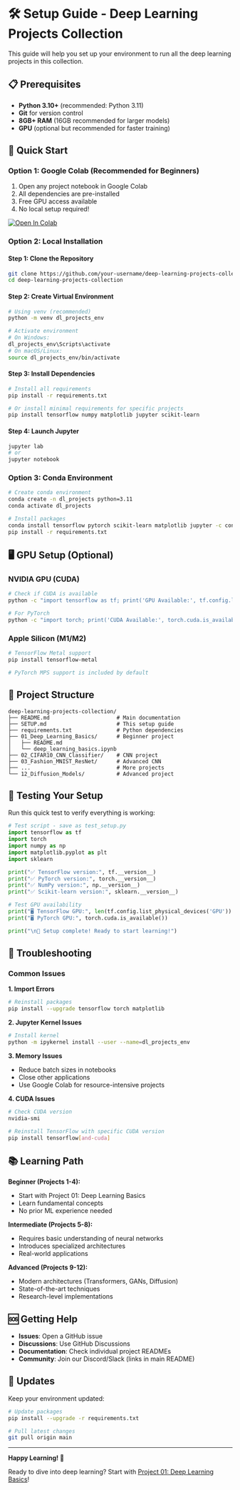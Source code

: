 # 🛠️ Setup Guide - Deep Learning Projects Collection

This guide will help you set up your environment to run all the deep learning projects in this collection.

## 📋 Prerequisites

- **Python 3.10+** (recommended: Python 3.11)
- **Git** for version control
- **8GB+ RAM** (16GB recommended for larger models)
- **GPU** (optional but recommended for faster training)

## 🚀 Quick Start

### Option 1: Google Colab (Recommended for Beginners)

1. Open any project notebook in Google Colab
2. All dependencies are pre-installed
3. Free GPU access available
4. No local setup required!

[![Open In Colab](https://colab.research.google.com/assets/colab-badge.svg)](https://colab.research.google.com/)

### Option 2: Local Installation

#### Step 1: Clone the Repository

```bash
git clone https://github.com/your-username/deep-learning-projects-collection.git
cd deep-learning-projects-collection
```

#### Step 2: Create Virtual Environment

```bash
# Using venv (recommended)
python -m venv dl_projects_env

# Activate environment
# On Windows:
dl_projects_env\Scripts\activate
# On macOS/Linux:
source dl_projects_env/bin/activate
```

#### Step 3: Install Dependencies

```bash
# Install all requirements
pip install -r requirements.txt

# Or install minimal requirements for specific projects
pip install tensorflow numpy matplotlib jupyter scikit-learn
```

#### Step 4: Launch Jupyter

```bash
jupyter lab
# or
jupyter notebook
```

### Option 3: Conda Environment

```bash
# Create conda environment
conda create -n dl_projects python=3.11
conda activate dl_projects

# Install packages
conda install tensorflow pytorch scikit-learn matplotlib jupyter -c conda-forge
pip install -r requirements.txt
```

## 🖥️ GPU Setup (Optional)

### NVIDIA GPU (CUDA)

```bash
# Check if CUDA is available
python -c "import tensorflow as tf; print('GPU Available:', tf.config.list_physical_devices('GPU'))"

# For PyTorch
python -c "import torch; print('CUDA Available:', torch.cuda.is_available())"
```

### Apple Silicon (M1/M2)

```bash
# TensorFlow Metal support
pip install tensorflow-metal

# PyTorch MPS support is included by default
```

## 📁 Project Structure

```
deep-learning-projects-collection/
├── README.md                     # Main documentation
├── SETUP.md                      # This setup guide
├── requirements.txt              # Python dependencies
├── 01_Deep_Learning_Basics/      # Beginner project
│   ├── README.md
│   └── deep_learning_basics.ipynb
├── 02_CIFAR10_CNN_Classifier/    # CNN project
├── 03_Fashion_MNIST_ResNet/      # Advanced CNN
├── ...                           # More projects
└── 12_Diffusion_Models/          # Advanced project
```

## 🧪 Testing Your Setup

Run this quick test to verify everything is working:

```python
# Test script - save as test_setup.py
import tensorflow as tf
import torch
import numpy as np
import matplotlib.pyplot as plt
import sklearn

print("✅ TensorFlow version:", tf.__version__)
print("✅ PyTorch version:", torch.__version__)
print("✅ NumPy version:", np.__version__)
print("✅ Scikit-learn version:", sklearn.__version__)

# Test GPU availability
print("🖥️ TensorFlow GPU:", len(tf.config.list_physical_devices('GPU')) > 0)
print("🖥️ PyTorch GPU:", torch.cuda.is_available())

print("\n🎉 Setup complete! Ready to start learning!")
```

## 🐛 Troubleshooting

### Common Issues

**1. Import Errors**
```bash
# Reinstall packages
pip install --upgrade tensorflow torch matplotlib
```

**2. Jupyter Kernel Issues**
```bash
# Install kernel
python -m ipykernel install --user --name=dl_projects_env
```

**3. Memory Issues**
- Reduce batch sizes in notebooks
- Close other applications
- Use Google Colab for resource-intensive projects

**4. CUDA Issues**
```bash
# Check CUDA version
nvidia-smi

# Reinstall TensorFlow with specific CUDA version
pip install tensorflow[and-cuda]
```

## 📚 Learning Path

**Beginner (Projects 1-4):**
- Start with Project 01: Deep Learning Basics
- Learn fundamental concepts
- No prior ML experience needed

**Intermediate (Projects 5-8):**
- Requires basic understanding of neural networks
- Introduces specialized architectures
- Real-world applications

**Advanced (Projects 9-12):**
- Modern architectures (Transformers, GANs, Diffusion)
- State-of-the-art techniques
- Research-level implementations

## 🆘 Getting Help

- **Issues**: Open a GitHub issue
- **Discussions**: Use GitHub Discussions
- **Documentation**: Check individual project READMEs
- **Community**: Join our Discord/Slack (links in main README)

## 🔄 Updates

Keep your environment updated:

```bash
# Update packages
pip install --upgrade -r requirements.txt

# Pull latest changes
git pull origin main
```

---

**Happy Learning! 🚀**

Ready to dive into deep learning? Start with [Project 01: Deep Learning Basics](01_Deep_Learning_Basics/README.md)!
